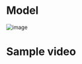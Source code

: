 # Model

![image](https://user-images.githubusercontent.com/43689290/224527289-3ef81d13-98a7-490d-bea6-73e6b9fa4bc3.png)

# Sample video
